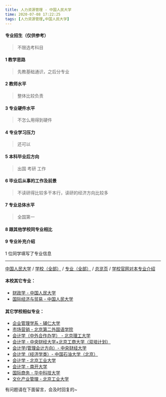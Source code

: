 ```yaml
---
title: 人力资源管理 - 中国人民大学
time: 2020-07-08 17:22:25
tags: [人力资源管理,中国人民大学]
---
```

#### 专业招生（仅供参考）  
> 不限选考科目 

#### 1 教学思路
> 先教基础通识，之后分专业


#### 2 教师水平
> 整体比较负责


#### 3 专业硬件水平
> 不怎么用得到硬件


#### 4 专业学习压力
> 还可以


#### 5 本科毕业后方向
> 出国 考研 工作


#### 6 毕业后从事的工作及前景
> 不读研得比较多干本行，读研的经济方向比较多


#### 7 专业总体水平
> 全国第一


#### 8 跟其他学校同专业相比
> 


#### 9 专业补充介绍
> 

1 位同学填写了专业信息
***
[中国人民大学](https://univgo.github.io/2020/07/08/中国人民大学) / [学校（全部）](https://univgo.github.io/2020/07/08/3efa6bcca419) / [专业（全部）](https://univgo.github.io/2020/07/08/2d4c6d3552c2) / [总览页](https://univgo.github.io/2020/07/08/445daeb4fa00) / [学校官网对本专业介绍]()
#### 本校其它专业：
- [财政学 - 中国人民大学](https://univgo.github.io/2020/07/08/907902d05d20)
- [国际经济与贸易 - 中国人民大学](https://univgo.github.io/2020/07/08/8b305bffe600)
#### 其它学校相似专业：
- [企业管理学系 - 辅仁大学](https://univgo.github.io/2020/07/08/482d9a4ad3ed)
- [市场营销 - 北京第二外国语学院](https://univgo.github.io/2020/07/08/市场营销%20-%20北京第二外国语学院)
- [会计学（中外合作办学） - 北京理工大学](https://univgo.github.io/2020/07/08/f205ea963671)
- [会计学 - 中央财经大学+北京工商大学（双培计划）](https://univgo.github.io/2020/07/08/efa86b1a5d45)
- [会计学(管理会计方向）- 中央财经大学](https://univgo.github.io/2020/07/08/236095812248)
- [会计学（经济学类）- 中国石油大学（北京）](https://univgo.github.io/2020/07/08/0f3705d4ade4)
- [会计学 - 北京工业大学](https://univgo.github.io/2020/07/08/010c80d0566b)
- [会计学 - 南开大学](https://univgo.github.io/2020/07/08/9580eaa61496)
- [国际商务 - 华中科技大学](https://univgo.github.io/2020/07/08/9d00ee9d91e8)
- [文化产业管理 - 北京工业大学](https://univgo.github.io/2020/07/08/45a980a6b8c6)


有问题请在下面留言，会及时回复的~
